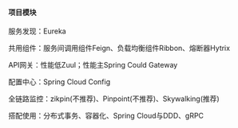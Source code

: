 #### 项目模块

服务发现：Eureka

共用组件：服务间调用组件Feign、负载均衡组件Ribbon、熔断器Hytrix

API网关：性能低Zuul；性能主Spring Could Gateway

配置中心：Spring Cloud Config

全链路监控：zikpin(不推荐)、Pinpoint(不推荐)、Skywalking(推荐)

搭配使用：分布式事务、容器化、Spring Cloud与DDD、gRPC

